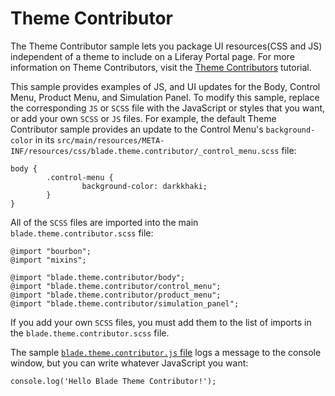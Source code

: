 # Theme Contributor

The Theme Contributor sample lets you package UI resources(CSS and JS) 
independent of a theme to include on a Liferay Portal page. For more information 
on Theme Contributors, visit the [Theme Contributors](https://dev.liferay.com/develop/tutorials/-/knowledge_base/7-0/theme-contributors)
tutorial.

This sample provides examples of JS, and UI updates for the Body, Control Menu, 
Product Menu, and Simulation Panel. To modify this sample, replace the 
corresponding `JS` or `SCSS` file with the JavaScript or styles that you want, 
or add your own `SCSS` or `JS` files. For example, the default Theme Contributor 
sample provides an update to the Control Menu's `background-color` in its 
`src/main/resources/META-INF/resources/css/blade.theme.contributor/_control_menu.scss` 
file: 

    body {
            .control-menu {
                    background-color: darkkhaki;
            }
    }

All of the `SCSS` files are imported into the main `blade.theme.contributor.scss` 
file:

    @import "bourbon";
    @import "mixins";
    
    @import "blade.theme.contributor/body";
    @import "blade.theme.contributor/control_menu";
    @import "blade.theme.contributor/product_menu";
    @import "blade.theme.contributor/simulation_panel";
    
If you add your own `SCSS` files, you must add them to the list of imports in 
the `blade.theme.contributor.scss` file.
    
The sample [`blade.theme.contributor.js` file](https://raw.githubusercontent.com/liferay/liferay-blade-samples/master/liferay-gradle/blade.theme.contributor/src/main/resources/META-INF/resources/js/blade.theme.contributor.js) 
logs a message to the console window, but you can write whatever JavaScript you 
want:

    console.log('Hello Blade Theme Contributor!');


